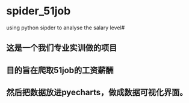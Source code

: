 # spider_51job
using python sipder to analyse the salary level#
## 这是一个我们专业实训做的项目
## 目的旨在爬取51job的工资薪酬
## 然后把数据放进pyecharts，做成数据可视化界面。
